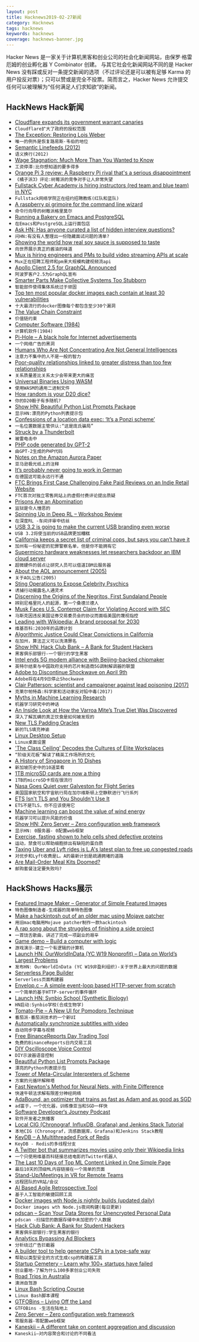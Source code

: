 ```yaml
---
layout: post
title: Hacknews2019-02-27新闻
category: Hacknews
tags: hacknews
keywords: hacknews
coverage: hacknews-banner.jpg
---
```


Hacker News 是一家关于计算机黑客和创业公司的社会化新闻网站，由保罗·格雷厄姆的创业孵化器 Y Combinator 创建。
与其它社会化新闻网站不同的是 Hacker News 没有踩或反对一条提交新闻的选项（不过评论还是可以被有足够 Karma 的用户投反对票）；只可以赞或是完全不投票。简而言之，Hacker News 允许提交任何可以被理解为“任何满足人们求知欲”的新闻。

## HackNews Hack新闻


- [Cloudflare expands its government warrant canaries](https://techcrunch.com/2019/02/26/cloudflare-warrant-canary/)
- `Cloudflare扩大了政府的授权范围`
- [The Exception: Restoring Lois Weber](https://thepointmag.com/2019/criticism/the-exception-restoring-lois-weber)
- `唯一的例外是恢复路易斯·韦伯的地位`
- [Semantic Linefeeds (2012)](https://rhodesmill.org/brandon/2012/one-sentence-per-line/)
- `语义换行(2012)`
- [Wage Stagnation: Much More Than You Wanted to Know](https://slatestarcodex.com/2019/02/25/wage-stagnation-much-more-than-you-wanted-to-know/)
- `工资停滞:比你想知道的要多得多`
- [Orange Pi 3 review: A Raspberry Pi rival that&#39;s a serious disappointment](https://www.techrepublic.com/article/orange-pi-3-review-a-raspberry-pi-rival-thats-a-serious-disappointment/)
- `《橘子派3》评论:树莓派的竞争对手让人非常失望`
- [Fullstack Cyber Academy is hiring instructors (red team and blue team) in NYC](https://fullstackacademy.workable.com/jobs/938269)
- `Fullstack网络学院正在纽约招聘教练(红队和蓝队)`
- [A raspberry pi grimoire for the command line wizard](https://hackaday.com/2019/02/25/a-raspberry-pi-grimoire-for-the-command-line-wizard/)
- `命令行向导的树莓派格里莫尔`
- [Running a Bakery on Emacs and PostgreSQL](https://bofh.org.uk/2019/02/25/baking-with-emacs/)
- `在Emacs和PostgreSQL上运行面包店`
- [Ask HN: Has anyone curated a list of hidden interview questions?](item?id=19257350)
- `问HN:有没有人整理出一份隐藏面试问题的清单?`
- [Showing the world how real soy sauce is supposed to taste](http://www.bbc.com/travel/gallery/20190225-a-750-year-old-japanese-secret)
- `向世界展示真正的酱油的味道`
- [Mux is hiring engineers and PMs to build video streaming APIs at scale](https://mux.com/jobs/)
- `Mux正在招聘工程师和pm来大规模构建视频流api`
- [Apollo Client 2.5 for GraphQL Announced](https://blog.apollographql.com/announcing-apollo-client-2-5-c12230cabbb7)
- `阿波罗客户2.5为GraphQL宣布`
- [Smarter Parts Make Collective Systems Too Stubborn](https://www.quantamagazine.org/smarter-parts-make-collective-systems-too-stubborn-20190226/)
- `智能部件使得集体系统过于顽固`
- [Top ten most popular docker images each contain at least 30 vulnerabilities](https://snyk.io/blog/top-ten-most-popular-docker-images-each-contain-at-least-30-vulnerabilities/)
- `十大最流行的docker图像每个都包含至少30个漏洞`
- [The Value Chain Constraint](https://stratechery.com/2019/the-value-chain-constraint/)
- `价值链约束`
- [Computer Software (1984)](https://fermatslibrary.com/s/computer-software)
- `计算机软件(1984)`
- [Pi-Hole – A black hole for Internet advertisements](https://github.com/pi-hole/pi-hole)
- `一个网络广告的黑洞`
- [Humans Who Are Not Concentrating Are Not General Intelligences](https://srconstantin.wordpress.com/2019/02/25/humans-who-are-not-concentrating-are-not-general-intelligences/)
- `注意力不集中的人不是一般的智力`
- [Poor-quality relationships linked to greater distress than too few relationships](https://digest.bps.org.uk/2019/02/20/different-kinds-of-loneliness-having-poor-quality-relationships-is-associated-with-a-greater-toll-than-having-too-few/)
- `关系质量差比关系太少会带来更大的痛苦`
- [Universal Binaries Using WASM](https://github.com/wasmerio/wasmer)
- `使用WASM的通用二进制文件`
- [How random is your D20 dice?](http://www.markfickett.com/stuff/artPage.php?id=389)
- `你的D20骰子有多随机?`
- [Show HN: Beautiful Python List Prompts Package](https://github.com/Mckinsey666/bullet)
- `显示HN:漂亮的Python列表提示包`
- [Confessions of a location data exec: ‘It’s a Ponzi scheme’](https://digiday.com/marketing/confessions-location-data-exec/)
- `一名位置数据主管供认:“这是庞氏骗局”`
- [Struck by a Thunderbolt](https://www.lightbluetouchpaper.org/2019/02/26/struck-by-a-thunderbolt/)
- `被雷电击中`
- [PHP code generated by GPT-2](https://gist.github.com/moyix/dda9c3180198fcb68ad64c3e6bc7afbc)
- `由GPT-2生成的PHP代码`
- [Notes on the Amazon Aurora Paper](https://blog.the-pans.com/amazon-aurora/)
- `亚马逊极光纸上的注释`
- [It’s probably never going to work in German](https://increment.com/internationalization/its-probably-never-going-to-work-in-german/)
- `在德国这可能永远行不通`
- [FTC Brings First Case Challenging Fake Paid Reviews on an Indie Retail Website](https://www.ftc.gov/news-events/press-releases/2019/02/ftc-brings-first-case-challenging-fake-paid-reviews-independent)
- `FTC首次对独立零售网站上的虚假付费评论提出质疑`
- [Prisons Are an Abomination](http://churchlife.nd.edu/2019/02/26/prisons-are-a-biblical-abomination/)
- `监狱是令人憎恶的`
- [Spinning Up in Deep RL – Workshop Review](https://blog.openai.com/spinning-up-in-deep-rl-workshop-review/)
- `在深度RL -车间评审中纺丝`
- [USB 3.2 is going to make the current USB branding even worse](https://arstechnica.com/gadgets/2019/02/usb-3-2-is-going-to-make-the-current-usb-branding-even-worse/)
- `USB 3.2将使当前的USB品牌更加糟糕`
- [California keeps a secret list of criminal cops, but says you can’t have it](https://www.eastbaytimes.com/2019/02/26/california-keeps-a-secret-list-of-criminal-cops-but-says-you-cant-have-it/)
- `加州有一份秘密的犯罪警察名单，但是你不能拥有它`
- [Supermicro hardware weaknesses let researchers backdoor an IBM cloud server](https://arstechnica.com/information-technology/2019/02/supermicro-hardware-weaknesses-let-researchers-backdoor-an-ibm-cloud-server/)
- `超微硬件的弱点让研究人员可以借道IBM云服务器`
- [About the AOL announcement (2005)](https://googleblog.blogspot.com/2005/12/about-aol-announcement.html)
- `关于AOL公告(2005)`
- [Sting Operations to Expose Celebrity Psychics](https://www.nytimes.com/2019/02/26/magazine/psychics-skeptics-facebook.html)
- `诱捕行动揭露名人通灵术`
- [Discerning the Origins of the Negritos, First Sundaland People](https://www.ncbi.nlm.nih.gov/pmc/articles/PMC5597900/)
- `辨别尼格里托人的起源，第一个桑德兰德人`
- [Musk Faces U.S. Contempt Claim for Violating Accord with SEC](https://www.bloomberg.com/news/articles/2019-02-25/elon-musk-faces-u-s-contempt-claim-for-violating-sec-accord)
- `马斯克因违反美国证券交易委员会的协议而面临美国的蔑视指控`
- [Leading with Wikipedia: A brand proposal for 2030](https://wikimediafoundation.org/2019/02/26/leading-with-wikipedia-a-brand-proposal-for-2030/)
- `维基百科:2030年的品牌计划`
- [Algorithmic Justice Could Clear Convictions in California](https://www.artificiallawyer.com/2019/02/26/algorithmic-justice-could-clear-250000-convictions-in-california/)
- `在加州，算法正义可以洗清罪名`
- [Show HN: Hack Club Bank – A Bank for Student Hackers](https://medium.com/hackclub/hack-club-bank-is-now-live-for-everyone-including-you-884f7f54836f)
- `黑客俱乐部银行-一个银行的学生黑客`
- [Intel ends 5G modem alliance with Beijing-backed chipmaker](https://asia.nikkei.com/Economy/Trade-war/Intel-ends-5G-modem-alliance-with-Beijing-backed-chipmaker)
- `英特尔结束与中国政府支持的芯片制造商5G调制解调器的联盟`
- [Adobe to Discontinue Shockwave on April 9th](https://www.bleepingcomputer.com/news/software/adobe-sends-emails-about-retirement-of-shockwave-on-april-9th/)
- `Adobe将在4月9日停止Shockwave`
- [Clair Patterson: scientist and campaigner against lead poisoning (2017)](http://mentalfloss.com/article/94569/clair-patterson-scientist-who-determined-age-earth-and-then-saved-it)
- `克莱尔帕特森:科学家和活动家反对铅中毒(2017)`
- [Myths in Machine Learning Research](https://crazyoscarchang.github.io/2019/02/16/seven-myths-in-machine-learning-research/)
- `机器学习研究中的神话`
- [An Inside Look at How the Varroa Mite’s True Diet Was Discovered](https://entomologytoday.org/2019/02/21/inside-look-how-varroa-mite-diet-discovered/)
- `深入了解瓦螨的真正饮食是如何被发现的`
- [New TLS Padding Oracles](https://github.com/RUB-NDS/TLS-Padding-Oracles)
- `新的TLS填充神谕`
- [Linux Desktop Setup](https://hookrace.net/blog/linux-desktop-setup/)
- `Linux桌面设置`
- [&#39;The Class Ceiling&#39; Decodes the Cultures of Elite Workplaces](https://www.theatlantic.com/entertainment/archive/2019/02/class-ceiling-laurison-friedman-elite-jobs/582175/)
- `“阶级天花板”解读了精英工作场所的文化`
- [A History of Singapore in 10 Dishes](https://roadsandkingdoms.com/2019/a-history-of-singapore-in-10-dishes/)
- `新加坡历史中的10道菜肴`
- [1TB microSD cards are now a thing](https://www.theverge.com/circuitbreaker/2019/2/25/18239433/1tb-microsd-card-sandisk-micron-price-release)
- `1TB的microSD卡现在很流行`
- [Nasa Goes Quiet over Galveston for Flight Series](https://www.nasa.gov/feature/nasa-goes-quiet-over-galveston-for-flight-series/)
- `美国国家航空和宇宙航行局在加尔维斯顿上空静默进行飞行系列`
- [ETS Isn&#39;t TLS and You Shouldn&#39;t Use It](https://www.eff.org/deeplinks/2019/02/ets-isnt-tls-and-you-shouldnt-use-it)
- `ETS不是TLS，你不应该使用它`
- [Machine learning can boost the value of wind energy](https://deepmind.com/blog/machine-learning-can-boost-value-wind-energy/)
- `机器学习可以提升风能的价值`
- [Show HN: Zero Server – Zero configuration web framework](https://zeroserver.io/)
- `显示HN: 0服务器- 0配置web框架`
- [Exercise, fasting shown to help cells shed defective proteins](https://news.harvard.edu/gazette/story/2019/02/exercise-fasting-shown-to-help-cells-shed-defective-proteins/)
- `运动，禁食可以帮助细胞排出有缺陷的蛋白质`
- [Taxing Uber and Lyft rides is L.A&#39;s latest plan to free up congested roads](https://www.latimes.com/local/lanow/la-me-ln-uber-tax-los-angeles-20190226-story.html#nws=mcnewsletter)
- `对优步和Lyft收费是L。A的最新计划是疏通拥堵的道路`
- [Are Mail-Order Meal Kits Doomed?](https://www.eater.com/2019/2/26/18239767/meal-kits-bubble-grocery-stores-blue-apron-hello-fresh-doomed)
- `邮购套餐注定要失败吗?`


## HackShows Hacks展示

- [ Featured Image Maker – Generator of Simple Featured Images](https://github.com/zzzmisa/featured-image-maker)
- `特色图像制造者-生成器的简单特色图像`
- [ Make a hackintosh out of an older mac using Mojave patcher](http://dosdude1.com/mojave/)
- `用旧mac电脑用Mojave patcher制作一款hackintosh`
- [ A rap song about the struggles of finishing a side project](https://news.ycombinator.com/item?id=19235541)
- `一首饶舌歌曲，讲述了完成一项副业的艰辛`
- [ Game demo – Build a computer with logic](http://www.adventuresinlogicland.com/web-demo)
- `游戏演示-建立一个有逻辑的计算机`
- [Launch HN: OurWorldInData (YC W19 Nonprofit) – Data on World’s Largest Problems](https://news.ycombinator.com/item?id=19247821)
- `发布HN: OurWorldInData (YC W19非盈利组织)-关于世界上最大的问题的数据`
- [ Serverless Page Builder](https://goandtalk.github.io)
- `Serverless页面构建器`
- [ Envelop.c – A simple event-loop based HTTP-server from scratch](https://github.com/flouthoc/envelop.c)
- `一个简单的基于HTTP-server的事件循环`
- [Launch HN: Synbio School (Synthetic Biology)](https://www.synbioschool.com/)
- `HN启动:Synbio学校(合成生物学)`
- [ Tomato-Pie – A New UI for Pomodoro Technique](https://github.com/t9tio/tomato-pie)
- `番茄派-番茄派技术的一个新UI`
- [ Automatically synchronize subtitles with video](https://github.com/smacke/subsync)
- `自动同步字幕与视频`
- [ Free BinanceReports Day Trading Tool](https://news.ycombinator.com/item?id=19235280)
- `免费的BinanceReports日内交易工具`
- [ DIY Oscilloscope Voice Control](https://github.com/jmwilson/ollie)
- `DIY示波器语音控制`
- [ Beautiful Python List Prompts Package](https://github.com/Mckinsey666/bullet)
- `漂亮的Python列表提示包`
- [ Tower of Meta-Circular Interpreters of Scheme](https://github.com/nukata/little-scheme#tower-of-meta-circular-interpreters)
- `方案的元循环解释塔`
- [ Fast Newton&#39;s Method for Neural Nets, with Finite Difference](https://github.com/howonlee/secondorder)
- `快速牛顿法求解有限差分神经网络`
- [ AdaBound, an optimizer that trains as fast as Adam and as good as SGD](https://github.com/Luolc/AdaBound)
- `ad富于，一个优化器，训练像亚当和SGD一样快`
- [ Software Developer‘s Journey Podcast](http://podcast.devjourney.info)
- `软件开发者之旅播客`
- [ Local CIG (Chronograf, InfluxDB, Grafana) and Jenkins Stack Tutorial](https://github.com/peterlamar/CIGJenkins)
- `本地CIG (Chronograf，流感数据库，Grafana)和Jenkins Stack教程`
- [ KeyDB – A Multithreaded Fork of Redis](https://github.com/JohnSully/KeyDB)
- `KeyDB - Redis的多线程分支`
- [ A Twitter bot that summarizes movies using only their Wikipedia links](https://twitter.com/WikiPlotBot)
- `一个只使用维基百科链接总结电影的Twitter机器人`
- [ The Last 10 Days of Top ML Content Linked in One Simple Page](https://hype.machlearning.net/)
- `最后10天的顶级ML内容链接在一个简单的页面`
- [ Stand-Up/Meetings in VR for Remote Teams](https://portalspaces.com/)
- `远程团队的VR站/会议`
- [ AI Based Agile Retrospective Tool](https://reetro.io)
- `基于人工智能的敏捷回顾工具`
- [ Docker images wth Node.js nightly builds (updated daily)](https://github.com/vdeturckheim/node_nightly)
- `Docker images wth Node.js夜间构建(每日更新)`
- [ pdscan – Scan Your Data Stores for Unencrypted Personal Data](https://ankane.org/introducing-pdscan)
- `pdscan -扫描您的数据存储中未加密的个人数据`
- [ Hack Club Bank: A Bank for Student Hackers](https://medium.com/hackclub/hack-club-bank-is-now-live-for-everyone-including-you-884f7f54836f)
- `黑客俱乐部银行:学生黑客的银行`
- [ Analytics Bypassing Ad Blockers](https://analytics-bypassing-adblockers.netlify.com/)
- `分析绕过广告拦截器`
- [ A builder tool to help generate CSPs in a type-safe way](https://github.com/pgilad/csp-builder)
- `帮助以类型安全的方式生成csp的构建器工具`
- [ Startup Cemetery – Learn why 100&#43; startups have failed](https://www.failory.com/cemetery)
- `创业墓地-了解为什么100多家创业公司失败`
- [ Road Trips in Australia](https://beta3.ingeenee.com)
- `澳洲自驾游`
- [ Linux Bash Scripting Course](https://codecasts.teachable.com/p/linux-shell-scripting)
- `Linux Bash脚本课程`
- [ GTFOBins – Living Off the Land](https://gtfobins.github.io)
- `GTFOBins -生活在陆地上`
- [ Zero Server – Zero configuration web framework](https://zeroserver.io/)
- `零服务器-零配置web框架`
- [ Kaneskii – A different take on content aggregation and discussion](https://kaneskii.com/)
- `Kaneskii—对内容聚合和讨论的不同看法`


